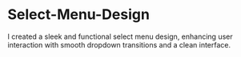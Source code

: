 # Select-Menu-Design
I created a sleek and functional select menu design, enhancing user interaction with smooth dropdown transitions and a clean interface.
